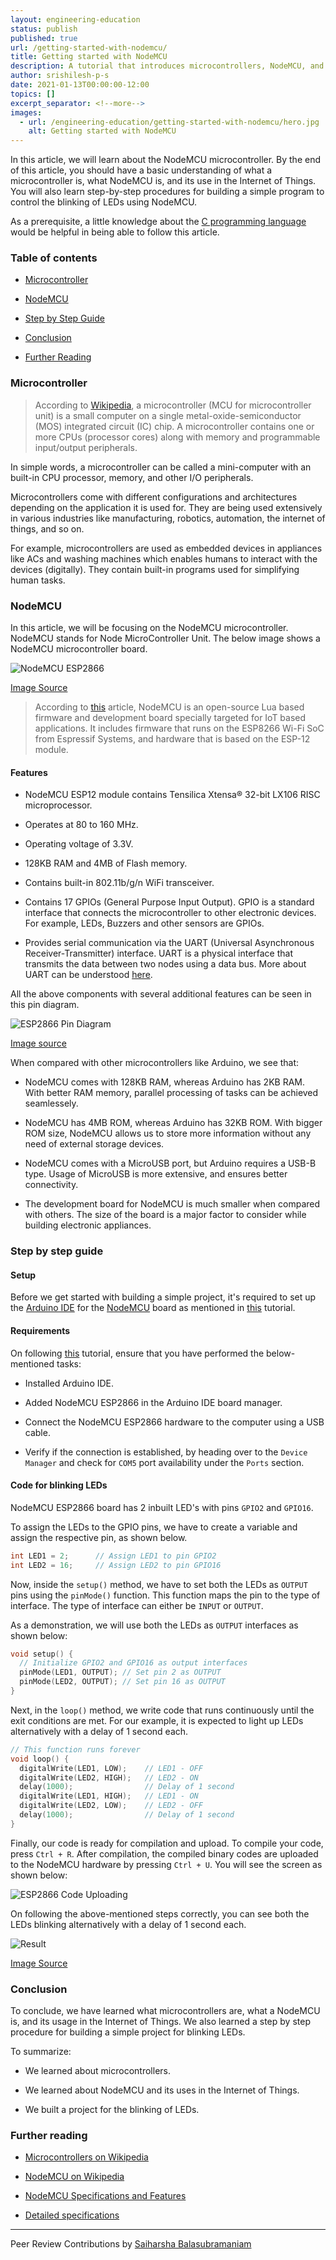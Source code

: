 ```yaml
---
layout: engineering-education
status: publish
published: true
url: /getting-started-with-nodemcu/
title: Getting started with NodeMCU
description: A tutorial that introduces microcontrollers, NodeMCU, and how it can be used in IoT. Microcontrollers come with different configurations and architectures depending on the application it is used for.
author: srishilesh-p-s
date: 2021-01-13T00:00:00-12:00
topics: []
excerpt_separator: <!--more-->
images:
  - url: /engineering-education/getting-started-with-nodemcu/hero.jpg
    alt: Getting started with NodeMCU
---
```

In this article, we will learn about the NodeMCU microcontroller. By the end of this article, you should have a basic understanding of what a microcontroller is, what NodeMCU is, and its use in the Internet of Things. You will also learn step-by-step procedures for building a simple program to control the blinking of LEDs using NodeMCU.
<!--more-->
As a prerequisite, a little knowledge about the [C programming language](https://en.wikipedia.org/wiki/C_(programming_language)) would be helpful in being able to follow this article.

### Table of contents
- [Microcontroller](#microcontroller)

- [NodeMCU](#nodemcu)

- [Step by Step Guide](#step-by-step-guide)

- [Conclusion](#conclusion)

- [Further Reading](#further-reading)

### Microcontroller
> According to [Wikipedia](https://en.wikipedia.org/wiki/Microcontroller), a microcontroller (MCU for microcontroller unit) is a small computer on a single metal-oxide-semiconductor (MOS) integrated circuit (IC) chip. A microcontroller contains one or more CPUs (processor cores) along with memory and programmable input/output peripherals.

In simple words, a microcontroller can be called a mini-computer with an built-in CPU processor, memory, and other I/O peripherals.

Microcontrollers come with different configurations and architectures depending on the application it is used for. They are being used extensively in various industries like manufacturing, robotics, automation, the internet of things, and so on.

For example, microcontrollers are used as embedded devices in appliances like ACs and washing machines which enables humans to interact with the devices (digitally). They contain built-in programs used for simplifying human tasks.

### NodeMCU
In this article, we will be focusing on the NodeMCU microcontroller. NodeMCU stands for Node MicroController Unit. The below image shows a NodeMCU microcontroller board.

![NodeMCU ESP2866](/engineering-education/getting-started-with-nodemcu/nodemcu.png)

[Image Source](https://cityos-air.readme.io/docs/esp8266-nodemcu)

> According to [this](https://components101.com/development-boards/nodemcu-esp8266-pinout-features-and-datasheet) article, NodeMCU is an open-source Lua based firmware and development board specially targeted for IoT based applications. It includes firmware that runs on the ESP8266 Wi-Fi SoC from Espressif Systems, and hardware that is based on the ESP-12 module.

#### Features
- NodeMCU ESP12 module contains Tensilica Xtensa® 32-bit LX106 RISC microprocessor.

- Operates at 80 to 160 MHz.

- Operating voltage of 3.3V.

- 128KB RAM and 4MB of Flash memory.

- Contains built-in 802.11b/g/n WiFi transceiver.

- Contains 17 GPIOs (General Purpose Input Output). GPIO is a standard interface that connects the microcontroller to other electronic devices. For example, LEDs, Buzzers and other sensors are GPIOs.

- Provides serial communication via the UART (Universal Asynchronous Receiver-Transmitter) interface. UART is a physical interface that transmits the data between two nodes using a data bus. More about UART can be understood [here](https://www.circuitbasics.com/basics-uart-communication).

All the above components with several additional features can be seen in this pin diagram.

![ESP2866 Pin Diagram](/engineering-education/getting-started-with-nodemcu/pin-diagram.png)

[Image source](https://randomnerdtutorials.com/esp8266-pinout-reference-gpios/)

When compared with other microcontrollers like Arduino, we see that:

- NodeMCU comes with 128KB RAM, whereas Arduino has 2KB RAM. With better RAM memory, parallel processing of tasks can be achieved seamlessely.

- NodeMCU has 4MB ROM, whereas Arduino has 32KB ROM. With bigger ROM size, NodeMCU allows us to store more information without any need of external storage devices.

- NodeMCU comes with a MicroUSB port, but Arduino requires a USB-B type. Usage of MicroUSB is more extensive, and ensures better connectivity.

- The development board for NodeMCU is much smaller when compared with others. The size of the board is a major factor to consider while building electronic appliances.

### Step by step guide

#### Setup
Before we get started with building a simple project, it's required to set up the [Arduino IDE](https://www.arduino.cc/en/software/) for the [NodeMCU](https://en.wikipedia.org/wiki/NodeMCU) board as mentioned in [this](https://create.arduino.cc/projecthub/electropeak/getting-started-w-nodemcu-esp8266-on-arduino-ide-28184f) tutorial.

#### Requirements
On following [this](https://create.arduino.cc/projecthub/electropeak/getting-started-w-nodemcu-esp8266-on-arduino-ide-28184f) tutorial, ensure that you have performed the below-mentioned tasks:

- Installed Arduino IDE.

- Added NodeMCU ESP2866 in the Arduino IDE board manager.

- Connect the NodeMCU ESP2866 hardware to the computer using a USB cable.

- Verify if the connection is established, by heading over to the `Device Manager` and check for `COM5` port availability under the `Ports` section.

#### Code for blinking LEDs
NodeMCU ESP2866 board has 2 inbuilt LED's with pins `GPIO2` and `GPIO16`.

To assign the LEDs to the GPIO pins, we have to create a variable and assign the respective pin, as shown below.

```c
int LED1 = 2;      // Assign LED1 to pin GPIO2
int LED2 = 16;     // Assign LED2 to pin GPIO16
```

Now, inside the `setup()` method, we have to set both the LEDs as `OUTPUT` pins using the `pinMode()` function. This function maps the pin to the type of interface. The type of interface can either be `INPUT` or `OUTPUT`.

As a demonstration, we will use both the LEDs as `OUTPUT` interfaces as shown below:

```c
void setup() {
  // Initialize GPIO2 and GPIO16 as output interfaces
  pinMode(LED1, OUTPUT); // Set pin 2 as OUTPUT
  pinMode(LED2, OUTPUT); // Set pin 16 as OUTPUT
}
```

Next, in the `loop()` method, we write code that runs continuously until the exit conditions are met. For our example, it is expected to light up LEDs alternatively with a delay of 1 second each.

```c
// This function runs forever
void loop() {
  digitalWrite(LED1, LOW);    // LED1 - OFF
  digitalWrite(LED2, HIGH);   // LED2 - ON
  delay(1000);                // Delay of 1 second
  digitalWrite(LED1, HIGH);   // LED1 - ON
  digitalWrite(LED2, LOW);    // LED2 - OFF
  delay(1000);                // Delay of 1 second
}
```

Finally, our code is ready for compilation and upload. To compile your code, press `Ctrl + R`. After compilation, the compiled binary codes are uploaded to the NodeMCU hardware by pressing `Ctrl + U`. You will see the screen as shown below:

![ESP2866 Code Uploading](/engineering-education/getting-started-with-nodemcu/uploading.png)

On following the above-mentioned steps correctly, you can see both the LEDs blinking alternatively with a delay of 1 second each.

![Result](/engineering-education/getting-started-with-nodemcu/result.gif)

[Image Source](https://steemit.com/arduino/@makerhacks/blinking-leds-with-python-how-to-code-in-micro-python-on-the-esp8266-nodemcu)

### Conclusion
To conclude, we have learned what microcontrollers are, what a NodeMCU is, and its usage in the Internet of Things. We also learned a step by step procedure for building a simple project for blinking LEDs.

To summarize:

- We learned about microcontrollers.

- We learned about NodeMCU and its uses in the Internet of Things.

- We built a project for the blinking of LEDs.

### Further reading
- [Microcontrollers on Wikipedia](https://en.wikipedia.org/wiki/Microcontroller)

- [NodeMCU on Wikipedia](https://en.wikipedia.org/wiki/NodeMCU)

- [NodeMCU Specifications and Features](https://components101.com/development-boards/nodemcu-esp8266-pinout-features-and-datasheet)

- [Detailed specifications](https://lastminuteengineers.com/esp8266-nodemcu-arduino-tutorial/)

---
Peer Review Contributions by [Saiharsha Balasubramaniam](/engineering-education/authors/saiharsha-balasubramaniam/)

